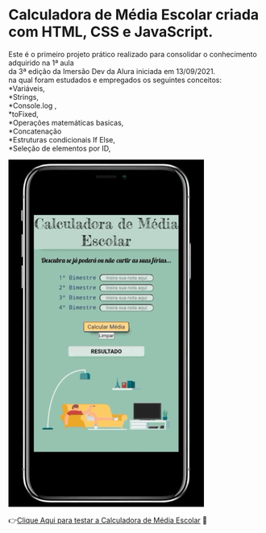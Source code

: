 # Calculadora de Média Escolar criada com HTML, CSS e JavaScript.
Este é o primeiro projeto prático realizado para  consolidar o conhecimento adquirido na 1ª aula <br>da 3ª edição da Imersão Dev da Alura iniciada em 13/09/2021.<br>
na qual foram estudados e empregados os seguintes conceitos:<br>
*Variáveis, <br>
*Strings, <br>
*Console.log , <br> 
*toFixed, <br>
*Operações matemáticas basicas, <br>
*Concatenação <br>
*Estruturas condicionais If Else, <br>
*Seleção de elementos por ID,

<img src="img/preview.gif">

👉<a href="https://guilherme-rsm.github.io/calculadora-de-media-escolar/" target="_blank">Clique Aqui para testar a Calculadora de Média Escolar</a> 📱

